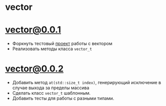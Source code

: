 # vector

# vector@0.0.1

- Форкнуть тестовый [проект](https://github.com/justcppdev/vector_example) работы с вектором
- Реализовать методы класса `vector_t`

# vector@0.0.2

- Добавить метод `at(std::size_t index)`, генерирующий исключение в случае выхода за пределы массива
- Сделать класс `vector_t` шаблонным.
- Добавить тесты для работы с разными типами.
